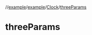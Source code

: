 //[example](../../index.md)/[example](../index.md)/[Clock](index.md)/[threeParams](three-params.md)



# threeParams  

